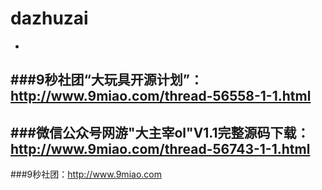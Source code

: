 # dazhuzai
-
###9秒社团“大玩具开源计划”：http://www.9miao.com/thread-56558-1-1.html
-
###微信公众号网游"大主宰ol"V1.1完整源码下载：http://www.9miao.com/thread-56743-1-1.html
-
###9秒社团：http://www.9miao.com

